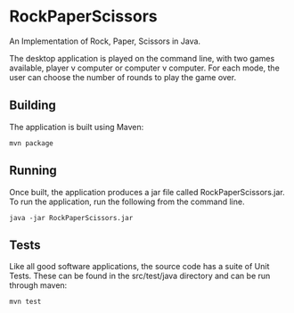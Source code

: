 RockPaperScissors
=================

An Implementation of Rock, Paper, Scissors in Java.

The desktop application is played on the command line, with two games available, player v computer or computer v computer. For each mode, the user can choose the number of rounds to play the game over. 

Building
--------
The application is built using Maven:

`mvn package`

Running
-------
Once built, the application produces a jar file called RockPaperScissors.jar. To run the application, run the following from the command line.

`java -jar RockPaperScissors.jar`

Tests
-----
Like all good software applications, the source code has a suite of Unit Tests. These can be found in the src/test/java directory and can be run through maven:

`mvn test`